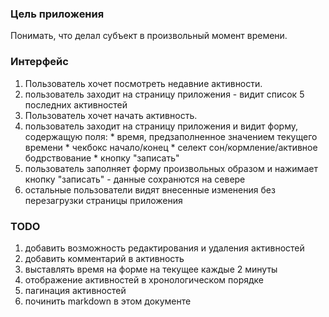 ### Цель приложения ###
Понимать, что делал субъект в произвольный момент времени.

### Интерфейс ###
1. Пользователь хочет посмотреть недавние активности.
  1. пользователь заходит на страницу приложения - видит список 5 последних
 активностей
2. Пользователь хочет начать активность.
  1. пользователь заходит на страницу приложения и видит форму, содержащую поля:
    * время, предзаполненное значением текущего времени
    * чекбокс начало/конец
    * селект сон/кормление/активное бодрствование
    * кнопку "записать"
  2. пользователь заполняет форму произвольных образом и нажимает кнопку "записать" -
 данные сохранются на севере
  3. остальные пользователи видят внесенные изменения без перезагрузки страницы
 приложения

### TODO ###
1. добавить возможность редактирования и удаления активностей
2. добавить комментарий в активность
3. выставлять время на форме на текущее каждые 2 минуты
4. отображение активностей в хронологическом порядке
5. пагинация активностей
6. починить markdown в этом документе
